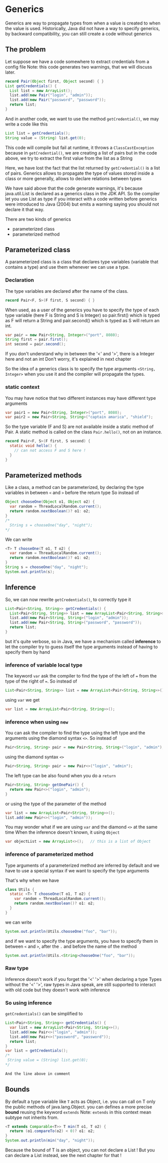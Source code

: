 
# Generics
Generics are way to propagate types from when a value is created to when the value is used.
Historically, Java did not have a way to specify generics, by backward compatibility,
you can still create a code without generics

## The problem
Let suppose we have a code somewhere to extract credentials from a config file
Note: this code generates two warnings, that we will discuss later.
```java
record Pair(Object first, Object second) { }
List getCredentials() {
  List list = new ArrayList();
  list.add(new Pair("login", "admin"));
  list.add(new Pair("password", "password"));
  return list; 
}
```

And in another code, we want to use the method `getCredential()`, we may write
a code like this
```java
List list = getCredentials();
String value = (String) list.get(0);
```

This code will compile but fail at runtime, it throws a `ClassCastException`
because in `getCredential()`, we are creating a list of pairs but in the code
above, we try to extract the first value from the list as a String

Here, we have lost the fact that the list returned by `getCredential()`
is a list of pairs.
Generics allows to propagate the type of values stored inside a class or
more generally, allows to declare relations between types

We have said above that the code generate warnings, it's because java.util.List
is declared as a generics class in the JDK API. So the compiler let you use
List as type if you interact with a code written before generics were introduced
to Java (2004) but emits a warning saying you should not declare it that way.  


There are two kinds of generics
- parameterized class
- parameterized method


## Parameterized class
A parameterized class is a class that declares type variables
(variable that contains a type) and use them whenever we can use a type.

### Declaration
The type variables are declared after the name of the class.
```java
record Pair<F, S>(F first, S second) { }
```

When used, as a user of the generics you have to specify the type
of each type variable (here F is String and S is Integer)
so pair.first() which is typed as F will return a String and
pair.second() which is typed as S will return an int.
```java
var pair = new Pair<String, Integer>("port", 8080);
String first = pair.first();
int second = pair.second();
```

If you don't understand why in between the '<' and '>',
there is a Integer here and not an int
Don't worry, it's explained in next chapter

So the idea of a generics class is to specify the type arguments `<String, Integer>`
when you use it and the compiler will propagate the types.


### static context
You may have notice that two different instances may have different type arguments
```java
var pair1 = new Pair<String, Integer>("port", 8080);
var pair2 = new Pair<String, String>("captain amarica", "shield");
```

So the type variable (F and S) are not available inside a static method of Pair.
A static method is called on the class `Pair.hello()`, not on an instance.
```java
record Pair<F, S>(F first, S second) {
  static void hello() {
    // can not access F and S here !
  }
}
```


## Parameterized methods
Like a class, a method can be parameterized, by declaring the type variables
in between `<` and `>` before the return type
So instead of
```java
Object chooseOne(Object o1, Object o2) {
  var random = ThreadLocalRandom.current();
  return random.nextBoolean()? o1: o2;
}
/*
  String s = chooseOne("day", "night");
*/
```

We can write
```java
<T> T chooseOne(T o1, T o2) {
  var random = ThreadLocalRandom.current();
  return random.nextBoolean()? o1: o2;
}
String s = chooseOne("day", "night");
System.out.println(s);
```


## Inference
So, we can now rewrite `getCredentials()`, to correctly type it
```java
List<Pair<String, String>> getCredentials() {
  List<Pair<String, String>> list = new ArrayList<Pair<String, String>>();
  list.add(new Pair<String, String>("login", "admin"));
  list.add(new Pair<String, String>("password", "password"));
  return list; 
}
```

but it's quite verbose, so in Java, we have a mechanism called __inference__
to let the compiler try to guess itself the type arguments instead of
having to specify them by hand

### inference of variable local type
The keyword `var` ask the compiler to find the type of the left of `=`
from the type of the right of `=`.
So instead of
```java
List<Pair<String, String>> list = new ArrayList<Pair<String, String>>();
```
using `var` we get
```java
var list = new ArrayList<Pair<String, String>>();
```

### inference when using `new`
You can ask the compiler to find the type using the left type and the arguments
using the diamond syntax `<>`.
So instead of
```java
Pair<String, String> pair = new Pair<String, String>("login", "admin");
```
using the diamond syntax `<>`
```java
Pair<String, String> pair = new Pair<>("login", "admin");
```

The left type can be also found when you do a `return` 
```java
Pair<String, String> getOnePair() {
  return new Pair<>("login", "admin");
}
```
or using the type of the parameter of the method
```java
var list = new ArrayList<Pair<String, String>>();
list.add(new Pair<>("login", "admin"));
```

You may wonder what if we are using `var` and the diamond `<>` at the same time
When the inference doesn't known, it using `Object`
```java
var objectList = new ArrayList<>();   // this is a list of Object
```
 
### inference of parameterized method
Type arguments of a parameterized method are inferred by default and we have
to use a special syntax if we want to specify the type arguments

That's why when we have
```java
class Utils {
  static <T> T chooseOne(T o1, T o2) {
    var random = ThreadLocalRandom.current();
    return random.nextBoolean()? o1: o2;
  }
}
```

we can write
```java
System.out.println(Utils.chooseOne("foo", "bar"));
```

and if we want to specify the type arguments, you have to
specify them in between `<` and `>`, after the `.` and
before the name of the method
```java
System.out.println(Utils.<String>chooseOne("foo", "bar"));
```


### Raw type
Inference doesn't work if you forget the '<' '>' when declaring a type
Types without the '<' '>', raw types in Java speak, are still supported
to interact with old code but they doesn't work with inference


### So using inference
`getCredentials()` can be simplified to
```java
List<Pair<String, String>> getCredentials() {
  var list = new ArrayList<Pair<String, String>>();
  list.add(new Pair<>("login", "admin"));
  list.add(new Pair<>("password", "password"));
  return list; 
}
var list = getCredentials();
/*
 String value = (String) list.get(0);
*/
```

```java
And the line above in comment
```


## Bounds
By default a type variable like `T` acts as Object, i.e.
you can call on T only the public methods of java.lang.Object.
you can defines a more precise __bound__ reusing the keyword `extends`
Note: `extends` in this context mean subtype not inherits from.

```java
<T extends Comparable<T>> T min(T o1, T o2) {
  return (o1.compareTo(o2) < 0)? o1: o2;
}
System.out.println(min("day", "night"));
```

Because the bound of T is an object, you can not declare a List<int> !
But you can declare a List<Integer> instead, see the next chapter for that !
